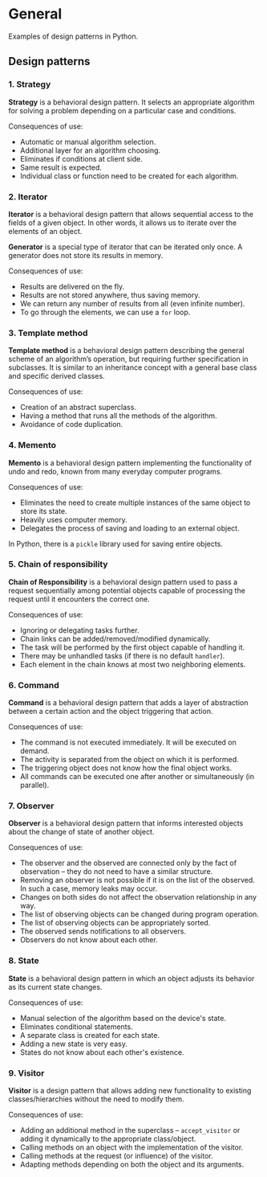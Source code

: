 # General
Examples of design patterns in Python.

## Design patterns

### 1. Strategy

**Strategy** is a behavioral design pattern. It selects an appropriate algorithm for solving a problem depending on a particular case and conditions.

Consequences of use:
- Automatic or manual algorithm selection.
- Additional layer for an algorithm choosing.
- Eliminates if conditions at client side.
- Same result is expected.
- Individual class or function need to be created for each algorithm.

### 2. Iterator

**Iterator** is a behavioral design pattern that allows sequential access to the fields of a given object. In other words, it allows us to iterate over the elements of an object.

**Generator** is a special type of iterator that can be iterated only once. A generator does not store its results in memory.

Consequences of use:
- Results are delivered on the fly.
- Results are not stored anywhere, thus saving memory.
- We can return any number of results from all (even infinite number).
- To go through the elements, we can use a `for` loop.

### 3. Template method

**Template method** is a behavioral design pattern describing the general scheme of an algorithm’s operation, but requiring further specification in subclasses. It is similar to an inheritance concept with a general base class and specific derived classes.

Consequences of use:
- Creation of an abstract superclass.
- Having a method that runs all the methods of the algorithm.
- Avoidance of code duplication.

### 4. Memento

**Memento** is a behavioral design pattern implementing the functionality of undo and redo, known from many everyday computer programs.

Consequences of use:
- Eliminates the need to create multiple instances of the same object to store its state.
- Heavily uses computer memory.
- Delegates the process of saving and loading to an external object.

In Python, there is a `pickle` library used for saving entire objects.

### 5. Chain of responsibility

**Chain of Responsibility** is a behavioral design pattern used to pass a request sequentially among potential objects capable of processing the request until it encounters the correct one.

Consequences of use:
- Ignoring or delegating tasks further.
- Chain links can be added/removed/modified dynamically.
- The task will be performed by the first object capable of handling it.
- There may be unhandled tasks (if there is no default `handler`).
- Each element in the chain knows at most two neighboring elements.

### 6. Command

**Command** is a behavioral design pattern that adds a layer of abstraction between a certain action and the object triggering that action.

Consequences of use:
- The command is not executed immediately. It will be executed on demand.
- The activity is separated from the object on which it is performed.
- The triggering object does not know how the final object works.
- All commands can be executed one after another or simultaneously (in parallel).

### 7. Observer

**Observer** is a behavioral design pattern that informs interested objects about the change of state of another object.

Consequences of use:
- The observer and the observed are connected only by the fact of observation – they do not need to have a similar structure.
- Removing an observer is not possible if it is on the list of the observed. In such a case, memory leaks may occur.
- Changes on both sides do not affect the observation relationship in any way.
- The list of observing objects can be changed during program operation.
- The list of observing objects can be appropriately sorted.
- The observed sends notifications to all observers.
- Observers do not know about each other.

### 8. State

**State** is a behavioral design pattern in which an object adjusts its behavior as its current state changes.

Consequences of use:
- Manual selection of the algorithm based on the device's state.
- Eliminates conditional statements.
- A separate class is created for each state.
- Adding a new state is very easy.
- States do not know about each other's existence.

### 9. Visitor

**Visitor** is a design pattern that allows adding new functionality to existing classes/hierarchies without the need to modify them.

Consequences of use:
- Adding an additional method in the superclass – `accept_visitor` or adding it dynamically to the appropriate class/object.
- Calling methods on an object with the implementation of the visitor.
- Calling methods at the request (or influence) of the visitor.
- Adapting methods depending on both the object and its arguments.